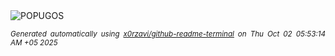 <div align="justify">
<picture>
    <source media="(prefers-color-scheme: dark)" srcset="https://i.ibb.co/93wD92z6/output-gif.gif">
    <source media="(prefers-color-scheme: light)" srcset="https://i.ibb.co/93wD92z6/output-gif.gif">
    <img alt="POPUGOS" src="https://i.ibb.co/93wD92z6/output-gif.gif">
</picture>

<sub><i>Generated automatically using [x0rzavi/github-readme-terminal](https://github.com/x0rzavi/github-readme-terminal) on Thu Oct 02 05:53:14 AM +05 2025</i></sub>
</div>